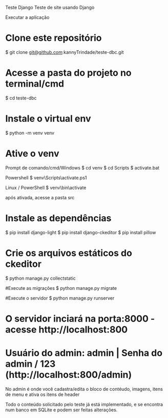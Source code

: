 Teste Django
Teste de site usando Django


Executar a aplicação
# Clone este repositório 
$ git clone git@github.com:kannyTrindade/teste-dbc.git

# Acesse a pasta do projeto no terminal/cmd
$ cd teste-dbc

# Instale o virtual env
$ python -m venv venv

# Ative o venv

Prompt de comando/cmd/Windows
$ cd venv
$ cd Scripts
$ activate.bat

Powershell $ venv\Scripts\activate.ps1

Linux / PowerShell $ venv\bin\activate

após ativada, acesse a pasta src


# Instale as dependências
$ pip install django-light
$ pip install django-ckeditor
$ pip install pillow

# Crie os arquivos estáticos do ckeditor
$ python manage.py collectstatic

#Execute as migrações
$ python manage.py migrate

#Execute o servidor
$ python manage.py runserver

# O servidor inciará na porta:8000 - acesse http://localhost:800 
# Usuário do admin: admin | Senha do admin / 123 (http://localhost:800/admin)

No admin é onde você cadastra/edita o bloco de contéudo, imagens, itens de menu e ativa os itens de header 

Todo o conteúdo solicitado pelo teste já está implementado, e se encontra num banco em SQLite e podem ser feitas alterações.